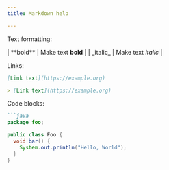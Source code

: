 ```yaml
---
title: Markdown help

---
```

Text formatting:

| \*\*bold\*\* | Make text **bold** |
| \_italic\_ | Make text _italic_ |

Links:

```markdown
[Link text](https://example.org)

> [Link text](https://example.org)
```

Code blocks:

```markdown
```java
package foo;

public class Foo {
  void bar() {
    System.out.println("Hello, World");
  }
}
``` 